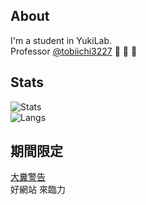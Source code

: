 ## About
I'm a student in YukiLab.  
Professor [@tobiichi3227](https://github.com/tobiichi3227) :place_of_worship: :place_of_worship: :place_of_worship:   
<!--
Ruan Mei considered me as a golden retriever, but Misumi Hatsune is Togawa Sakiko's golden retriever.

![Uika_lies](https://raw.githubusercontent.com/ChenKaiLiuG/ChenKaiLiuG/refs/heads/main/Uika_can_only_lies.jpg)
-->

<!--
## My Favorite
Ruan Mei is my wife.

![RuanMei](https://raw.githubusercontent.com/ChenKaiLiuG/ChenKaiLiuG/refs/heads/main/RuanMei.jpeg)
-->
## Stats
![Stats](https://github-readme-stats.vercel.app/api?username=ChenKaiLiuG&show_icons=true&theme=neon&exclude_repo=12th_grade_python&include_all_commits=true)   
![Langs](https://github-readme-stats.vercel.app/api/top-langs/?username=ChenKaiLiuG&layout=compact&theme=neon)

## 期間限定
[大糞警告](https://chenkailiug.github.io/114514)   
好網站 來臨力
<!--
**ChenKaiLiuG/ChenKaiLiuG** is a ✨ _special_ ✨ repository because its `README.md` (this file) appears on your GitHub profile.

Here are some ideas to get you started:

 Hi there 👋
- 🔭 I’m currently working on ...
- 🌱 I’m currently learning ...
- 👯 I’m looking to collaborate on ...
- 🤔 I’m looking for help with ...
- 💬 Ask me about ...
- 📫 How to reach me: ...
- 😄 Pronouns: ...
- ⚡ Fun fact: ...
-->
